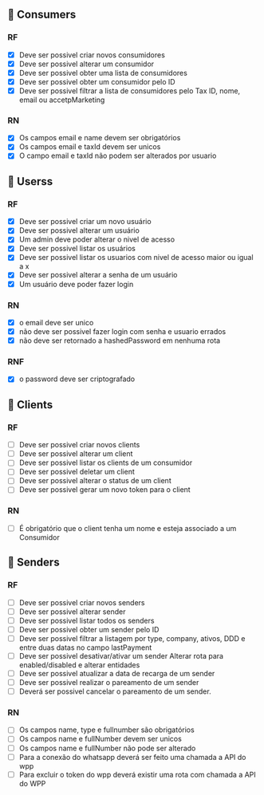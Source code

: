 
## :pushpin: Consumers
  ### RF
  - [x] Deve ser possivel criar novos consumidores
  - [x] Deve ser possivel alterar um consumidor
  - [x] Deve ser possivel obter uma lista de consumidores
  - [x] Deve ser possivel obter um consumidor pelo ID
  - [x] Deve ser possivel filtrar a lista de consumidores pelo
          Tax ID, nome, email ou accetpMarketing

  ### RN
  - [x] Os campos email e name devem ser obrigatórios
  - [x] Os campos email e taxId devem ser unicos
  - [x] O campo email e taxId não podem ser alterados por usuario

## :pushpin: Userss
  ### RF
  - [x] Deve ser possivel criar um novo usuário
  - [x] Deve ser possivel alterar um usuário
  - [x] Um admin deve poder alterar o nivel de acesso
  - [x] Deve ser possivel listar os usuários
  - [x] Deve ser possivel listar os usuarios com nivel de acesso maior ou igual a x
  - [x] Deve ser possivel alterar a senha de um usuário
  - [x] Um usuário deve poder fazer login

  ### RN
  - [x] o email deve ser unico
  - [x] não deve ser possivel fazer login com senha e usuario errados
  - [x] não deve ser retornado a hashedPassword em nenhuma rota

  ### RNF
  - [x] o password deve ser criptografado

## :pushpin: Clients
  ### RF
  - [ ] Deve ser possivel criar novos clients
  - [ ] Deve ser possivel alterar um client
  - [ ] Deve ser possivel listar os clients de um consumidor
  - [ ] Deve ser possivel deletar um client
  - [ ] Deve ser possivel alterar o status de um client
  - [ ] Deve ser possivel gerar um novo token para o client

  ### RN
  - [ ] É obrigatório que o client tenha um nome e esteja associado a um Consumidor

## :pushpin: Senders
  ### RF
  - [ ] Deve ser possivel criar novos senders
  - [ ] Deve ser possivel alterar sender
  - [ ] Deve ser possivel listar todos os senders
  - [ ] Deve ser possivel obter um sender pelo ID
  - [ ] Deve ser possivel filtrar a listagem por type, company, ativos, DDD e entre
        duas datas no campo lastPayment
  - [ ] Deve ser possivel desativar/ativar um sender
        Alterar rota para enabled/disabled e alterar entidades
  - [ ] Deve ser possivel atualizar a data de recarga de um sender
  - [ ] Deve ser possivel realizar o pareamento de um sender
  - [ ] Deverá ser possivel cancelar o pareamento de um sender.

  ### RN
  - [ ] Os campos name, type e fullnumber são obrigatórios
  - [ ] Os campos name e fullNumber devem ser unicos
  - [ ] Os campos name e fullNumber não pode ser alterado
  - [ ] Para a conexão do whatsapp deverá ser feito uma chamada a API do wpp
  - [ ] Para excluir o token do wpp deverá existir uma rota com chamada a API do WPP
